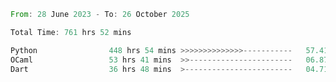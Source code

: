 <!--START_SECTION:waka-->

```rust
From: 28 June 2023 - To: 26 October 2025

Total Time: 761 hrs 52 mins

Python                448 hrs 54 mins >>>>>>>>>>>>>>-----------   57.41 %
OCaml                 53 hrs 41 mins  >>-----------------------   06.87 %
Dart                  36 hrs 48 mins  >------------------------   04.71 %
```

<!--END_SECTION:waka-->
